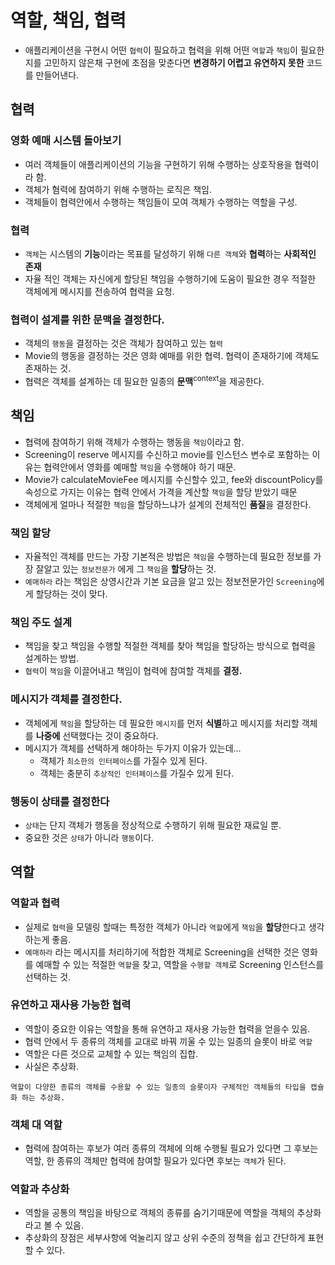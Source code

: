 # 역할, 책임, 협력
- 애플리케이션을 구현시 어떤 `협력`이 필요하고 협력을 위해 어떤 `역할`과 `책임`이 필요한지를 고민하지 않은채 구현에 초점을 맞춘다면 **변경하기 어렵고 유연하지 못한** 코드를 만들어낸다.

## 협력

### 영화 예매 시스템 돌아보기
- 여러 객체들이 애플리케이션의 기능을 구현하기 위해 수행하는 상호작용을 협력이라 함. 
- 객체가 혐력에 참여하기 위해 수행하는 로직은 책임.
- 객체들이 협력안에서 수행하는 책임들이 모여 객체가 수행하는 역할을 구성.

### 협력
- `객체`는 시스템의 **기능**이라는 목표를 달성하기 위해 `다른 객체`와 **협력**하는 **사회적인 존재**
- 자율 적인 객체는 자신에게 할당된 책임을 수행하기에 도움이 필요한 경우 적절한 객체에게 메시지를 전송하여 협력을 요청.

### 협력이 설계를 위한 문맥을 결정한다.
- 객체의 `행동`을 결정하는 것은 객체가 참여하고 있는 `협력`
- Movie의 행동을 결정하는 것은 영화 예매를 위한 협력. 협력이 존재하기에 객체도 존재하는 것.
- 협력은 객체를 설계하는 데 필요한 일종의 **문맥**<sup>context</sup>을 제공한다.

## 책임
- 협력에 참여하기 위해 객체가 수행하는 행동을 `책임`이라고 함.
- Screening이 reserve 메시지를 수신하고 movie를 인스턴스 변수로 포함하는 이유는 협력안에서 영화를 예매할 `책임`을 수행해야 하기 때문.
- Movie가 calculateMovieFee 메시지를 수신할수 있고, fee와 discountPolicy를 속성으로 가지는 이유는 협력 안에서 가격을 계산할 `책임`을 할당 받았기 때문
- 객체에게 얼마나 적절한 `책임`을 할당하느냐가 설계의 전체적인 **품질**을 결정한다.

### 책임 할당
- 자율적인 객체를 만드는 가장 기본적은 방법은 `책임`을 수행하는데 필요한 정보를 가장 잘알고 있는 `정보전문가` 에게 그 `책임`을 **할당**하는 것.
- `예매하라` 라는 책임은 상영시간과 기본 요금을 알고 있는 정보전문가인 `Screening`에게 할당하는 것이 맞다.

### 책임 주도 설계
- 책임을 찾고 책임을 수행할 적절한 객체를 찾아 책임을 할당하는 방식으로 협력을 설계하는 방법.
- `협력`이 `책임`을 이끌어내고 책임이 협력에 참여할 객체를 **결정.**

### 메시지가 객체를 결정한다.
- 객체에게 `책임`을 할당하는 데 필요한 `메시지`를 먼저 **식별**하고 메시지를 처리할 객체를 **나중에** 선택했다는 것이 중요하다.
- 메시지가 객체를 선택하게 해야하는 두가지 이유가 있는데...
	- 객체가 `최소한의 인터페이스`를 가질수 있게 된다.
	- 객체는 충분히 `추상적인 인터페이스`를 가질수 있게 된다.

### 행동이 상태를 결정한다
- `상태`는 단지 객체가 행동을 정상적으로 수행하기 위해 필요한 재료일 뿐.
- 중요한 것은 `상태`가 아니라 `행동`이다. 

## 역할

### 역할과 협력
- 실제로 `협력`을 모델링 할때는 특정한 객체가 아니라 `역할`에게 `책임`을 **할당**한다고 생각하는게 좋음.
- `예매하라` 라는 메시지를 처리하기에 적합한 객체로 Screening을 선택한 것은 영화를 예매할 수 있는 적절한 `역할`을 찾고, 역할을 `수행할 객체`로 Screening 인스턴스를 선택하는 것.

### 유연하고 재사용 가능한 협력
- 역할이 중요한 이유는 역할을 통해 유연하고 재사용 가능한 협력을 얻을수 있음.
- 협력 안에서 두 종류의 객체를 교대로 바꿔 끼울 수 있는 일종의 슬롯이 바로 `역할`
- 역할은 다른 것으로 교체할 수 있는 책임의 집합.
- 사실은 추상화.

```
역할이 다양한 종류의 객체를 수용할 수 있는 일종의 슬롯이자 구체적인 객체들의 타입을 캡슐화 하는 추상화.
```

### 객체 대 역할
- 협력에 참여하는 후보가 여러 종류의 객체에 의해 수행될 필요가 있다면 그 후보는 역할, 한 종류의 객체만 협력에 참여할 필요가 있다면 후보는 `객체`가 된다.

### 역할과 추상화
- 역할을 공통의 책임을 바탕으로 객체의 종류를 숨기기때문에 역할을 객체의 추상화라고 볼 수 있음.
- 추상화의 장점은 세부사항에 억눌리지 않고 상위 수준의 정책을 쉽고 간단하게 표현할 수 있다.


